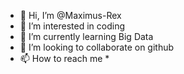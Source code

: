 - 👋 Hi, I’m @Maximus-Rex
- 👀 I’m interested in coding
- 🌱 I’m currently learning Big Data
- 💞️ I’m looking to collaborate on github
- 📫 How to reach me *

<!---
Maximus-Rex/Maximus-Rex is a ✨ special ✨ repository because its `README.md` (this file) appears on your GitHub profile.
You can click the Preview link to take a look at your changes.
--->
